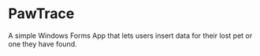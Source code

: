 # PawTrace
A simple Windows Forms App that lets users insert data for their lost pet or one they have found.
